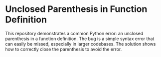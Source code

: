 # Unclosed Parenthesis in Function Definition
This repository demonstrates a common Python error: an unclosed parenthesis in a function definition. The bug is a simple syntax error that can easily be missed, especially in larger codebases. The solution shows how to correctly close the parenthesis to avoid the error.